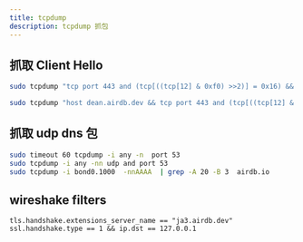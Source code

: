 ```yaml
---
title: tcpdump
description: tcpdump 抓包
---
```



## 抓取 Client Hello

```bash
sudo tcpdump "tcp port 443 and (tcp[((tcp[12] & 0xf0) >>2)] = 0x16) && (tcp[((tcp[12] & 0xf0) >>2)+5] = 0x01)" -w client-hello.pcap

sudo tcpdump "host dean.airdb.dev && tcp port 443 and (tcp[((tcp[12] & 0xf0) >>2)] = 0x16) && (tcp[((tcp[12] & 0xf0) >>2)+5] = 0x01)
```

## 抓取 udp dns 包

```bash
sudo timeout 60 tcpdump -i any -n  port 53
sudo tcpdump -i any -nn udp and port 53
sudo tcpdump -i bond0.1000  -nnAAAA  | grep -A 20 -B 3  airdb.io
```

## wireshake filters

```text
tls.handshake.extensions_server_name == "ja3.airdb.dev"
ssl.handshake.type == 1 && ip.dst == 127.0.0.1
```
